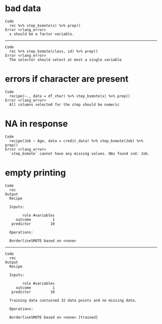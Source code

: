 # bad data

    Code
      rec %>% step_bsmote(x) %>% prep()
    Error <rlang_error>
      x should be a factor variable.

---

    Code
      rec %>% step_bsmote(class, id) %>% prep()
    Error <rlang_error>
      The selector should select at most a single variable

# errors if character are present

    Code
      recipe(~., data = df_char) %>% step_bsmote(x) %>% prep()
    Error <rlang_error>
      All columns selected for the step should be numeric

# NA in response

    Code
      recipe(Job ~ Age, data = credit_data) %>% step_bsmote(Job) %>% prep()
    Error <rlang_error>
      `step_bsmote` cannot have any missing values. NAs found ind: Job.

# empty printing

    Code
      rec
    Output
      Recipe
      
      Inputs:
      
            role #variables
         outcome          1
       predictor         10
      
      Operations:
      
      BorderlineSMOTE based on <none>

---

    Code
      rec
    Output
      Recipe
      
      Inputs:
      
            role #variables
         outcome          1
       predictor         10
      
      Training data contained 32 data points and no missing data.
      
      Operations:
      
      BorderlineSMOTE based on <none> [trained]

